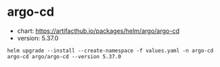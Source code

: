 # argo-cd

- chart: https://artifacthub.io/packages/helm/argo/argo-cd
- version: 5.37.0


```shell
helm upgrade --install --create-namespace -f values.yaml -n argo-cd argo-cd argo/argo-cd --version 5.37.0 
```